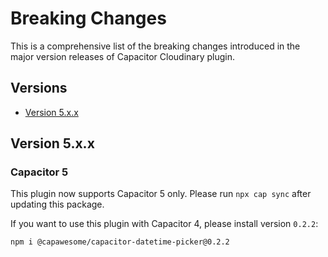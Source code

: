 # Breaking Changes

This is a comprehensive list of the breaking changes introduced in the major version releases of Capacitor Cloudinary plugin.

## Versions

- [Version 5.x.x](#version-5xx)

## Version 5.x.x

### Capacitor 5

This plugin now supports Capacitor 5 only. Please run `npx cap sync` after updating this package.

If you want to use this plugin with Capacitor 4, please install version `0.2.2`:

```
npm i @capawesome/capacitor-datetime-picker@0.2.2
```
